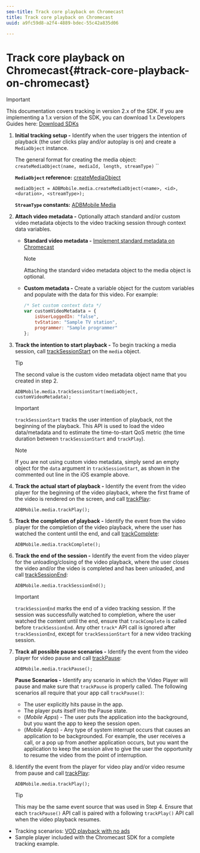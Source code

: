 ```yaml
---
seo-title: Track core playback on Chromecast
title: Track core playback on Chromecast
uuid: a9fc59d8-a2f4-4889-bdec-55c42a835d06

---
```


# Track core playback on Chromecast{#track-core-playback-on-chromecast}

>[!IMPORTANT]
>
>This documentation covers tracking in version 2.x of the SDK. If you are implementing a 1.x version of the SDK, you can download 1.x Developers Guides here: [Download SDKs](../../../sdk-implement/download-sdks.md)

1. **Initial tracking setup -** Identify when the user triggers the intention of playback (the user clicks play and/or autoplay is on) and create a `MediaObject` instance.

   The general format for creating the media object: `createMediaObject(name, mediaId, length, streamType)` ``

   **`MediaObject` reference:** [createMediaObject](https://adobe-marketing-cloud.github.io/media-sdks/reference/chromecast/ADBMobile.media.html#.createMediaObject) 

   ```
   mediaObject = ADBMobile.media.createMediaObject(<name>, <id>, <duration>, <streamType>); 
   ```

   **`StreamType` constants:** [ADBMobile Media](https://adobe-marketing-cloud.github.io/media-sdks/reference/chromecast/ADBMobile.media.html#.StreamType)

1. **Attach video metadata -** Optionally attach standard and/or custom video metadata objects to the video tracking session through context data variables.

    * **Standard video metadata -** [Implement standard metadata on Chromecast](../../../sdk-implement/track-av-playback/impl-std-metadata/impl-std-metadata-chromecast.md)     
    
      >[!NOTE]
      >
      >Attaching the standard video metadata object to the media object is optional.

    * **Custom metadata -** Create a variable object for the custom variables and populate with the data for this video. For example:

      ```js    
      /* Set custom context data */ 
      var customVideoMetadata = { 
          isUserLoggedIn: "false", 
          tvStation: "Sample TV station", 
          programmer: "Sample programmer" 
      };
      ```

1. **Track the intention to start playback -** To begin tracking a media session, call [trackSessionStart](https://adobe-marketing-cloud.github.io/media-sdks/reference/chromecast/ADBMobile.media.html#.trackSessionStart) on the `media` object. 

   >[!TIP]
   >
   >The second value is the custom video metadata object name that you created in step 2.

   ```
   ADBMobile.media.trackSessionStart(mediaObject, customVideoMetadata);
   ```

   >[!IMPORTANT]
   >
   >`trackSessionStart` tracks the user intention of playback, not the beginning of the playback. This API is used to load the video data/metadata and to estimate the time-to-start QoS metric (the time duration between `trackSessionStart` and `trackPlay`).

   >[!NOTE]
   >
   >If you are not using custom video metadata, simply send an empty object for the `data` argument in `trackSessionStart`, as shown in the commented out line in the iOS example above.

1. **Track the actual start of playback -** Identify the event from the video player for the beginning of the video playback, where the first frame of the video is rendered on the screen, and call [trackPlay](https://adobe-marketing-cloud.github.io/media-sdks/reference/chromecast/ADBMobile.media.html#.trackPlay):

   ```
   ADBMobile.media.trackPlay();
   ```

1. **Track the completion of playback -** Identify the event from the video player for the completion of the video playback, where the user has watched the content until the end, and call [trackComplete](https://adobe-marketing-cloud.github.io/media-sdks/reference/chromecast/ADBMobile.media.html#.trackComplete): 

   ```
   ADBMobile.media.trackComplete();
   ```

1. **Track the end of the session -** Identify the event from the video player for the unloading/closing of the video playback, where the user closes the video and/or the video is completed and has been unloaded, and call [trackSessionEnd](https://adobe-marketing-cloud.github.io/media-sdks/reference/chromecast/ADBMobile.media.html#.trackSessionEnd): 

   ```
   ADBMobile.media.trackSessionEnd();
   ```

   >[!IMPORTANT]
   >
   >`trackSessionEnd` marks the end of a video tracking session. If the session was successfully watched to completion, where the user watched the content until the end, ensure that `trackComplete` is called before `trackSessionEnd`. Any other `track*` API call is ignored after `trackSessionEnd`, except for `trackSessionStart` for a new video tracking session.

1. **Track all possible pause scenarios -** Identify the event from the video player for video pause and call [trackPause](https://adobe-marketing-cloud.github.io/media-sdks/reference/chromecast/ADBMobile.media.html#.trackPause): 

   ```
   ADBMobile.media.trackPause();
   ```

   **Pause Scenarios -** Identify any scenario in which the Video Player will pause and make sure that `trackPause` is properly called. The following scenarios all require that your app call `trackPause()`:

    * The user explicitly hits pause in the app.
    * The player puts itself into the Pause state.
    * (*Mobile Apps*) - The user puts the application into the background, but you want the app to keep the session open.
    * (*Mobile Apps*) - Any type of system interrupt occurs that causes an application to be backgrounded. For example, the user receives a call, or a pop up from another application occurs, but you want the application to keep the session alive to give the user the opportunity to resume the video from the point of interruption.

1. Identify the event from the player for video play and/or video resume from pause and call [trackPlay](https://adobe-marketing-cloud.github.io/media-sdks/reference/chromecast/ADBMobile.media.html#.trackComplete): 

   ```
   ADBMobile.media.trackPlay();
   ```

   >[!TIP]
   >
   >This may be the same event source that was used in Step 4. Ensure that each `trackPause()` API call is paired with a following `trackPlay()` API call when the video playback resumes.

* Tracking scenarios: [VOD playback with no ads](../../../sdk-implement/tracking-scenarios/vod-no-intrs-details.md)
* Sample player included with the Chromecast SDK for a complete tracking example.

